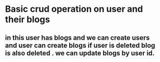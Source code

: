 # Basic crud operation on user and their blogs
## in this user has blogs and we can create users and user can create blogs if user is deleted blog is also deleted . we can update blogs by user id.
